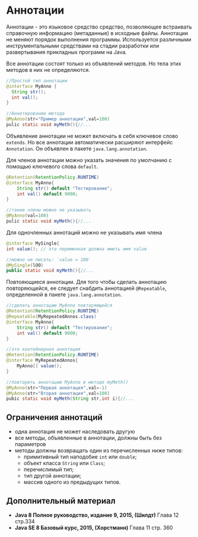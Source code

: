 # Аннотации
Аннотации - это языковое средство средство, позволяющее встраивать справочную информацию (метаданные) в исходные файлы.
Аннотации не меняют порядок выполнения программы. 
Используется различными инструментальными средствами на стадии разработки или развертывания прикладных программ нa Java.

Все аннотации состоят только из объявлений методов. Но тела этих методов в них не определяются.
```java
//Простой тип аннотации
@interface MyAnno {
  String str();
  int val();
}

//Аннотирование метода
@MyAnno(str="Пример аннотации",val=100)
pulic static void myMeth(){//...
```
Объявление аннотации не может включать в себя ключевое слово `extends`. Но все аннотации автоматически расширяют интерфейс `Annotation`. 
Он объявлен в пакете `java.lang.annotation`.

Для членов аннотации можно указать значения по умолчанию с помощью ключевого слова `default`.
```java
@Retention(RetentionPolicy.RUNTIME)
@interface MyAnno{
	String str() default "Тестирование";
	int val() default 9000;
}

//такие члены можно не указывать
@MyAnno(val=100)
pulic static void myMeth(){//...
```
Для одночленных аннотаций можно не указывать имя члена
```java
@interface MySingle{
int value(); // эта переменная должна иметь имя value

//можно не писать: `value = 100`
@MySingle(lOO)
public static void myMeth(){//...
```
Повтояющиеся аннотации. 
Для того чтобы сделать аннотацию повторяющейся, ее следует снабдить аннотацией `@Repeatable`, определенной в пакете `java.lang.annotation`.
```java
//сделать аннотацию МyAnno повторяющейся
@Retention(RetentionPolicy.RUNTIME)
@Repeatable(MyRepeatedAnnos.class)
@interface MyAnno{
	String str() default "Тестирование";
	int val() default 9000;
}

//это контейнерная аннотация
@Retention(RetentionPolicy.RUNTIME)
@interface MyRepeatedAnnos{
	MyAnno[] value();
}

//повторить аннотацию МyAnno в методе myМeth()
@MyAnno(str="Первая аннотация",val=-1)
@MyAnno(str="Вторая аннотация",val=100)
pubic static void myMeth(String str,int i){//...
```

## Ограничения аннотаций
- одна аннотация не может наследовать другую
- все методы, объявленные в аннотации, должны быть без параметров
- методы должны возвращать один из перечисленных ниже типов:
  * примитивный тип наподобие `int` или `double`;
  * объект класса `String` или `Class`;
  * перечислимый тип;
  * тип другой аннотации;
  * массив одного из предыдущих типов.

## Дополнительный материал
 - **Java 8 Полное руководство, издание 9, 2015, (Шилдт)** Глава 12 стр.334
 - **Java SE 8 Базовый курс, 2015, (Хорстманн)** Глава 11 стр. 360
